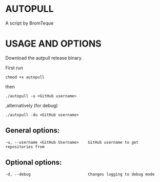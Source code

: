 # AUTOPULL
A script by BromTeque

# USAGE AND OPTIONS

Download the autpull release binary.

First run

```chmod +x autopull```

then

```./autopull -u <GitHub username>```

,alternatively (for debug)

```./autopull -du <GitHub username>```


## General options:
    -u, --username <GitHub Username>    GitHub username to get repositories from
## Optional options:
    -d, --debug                         Changes logging to debug mode
